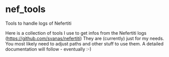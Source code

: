 # nef_tools
Tools to handle logs of Nefertiti

Here is a collection of tools I use to get infos from the Nefertiti logs (https://github.com/svanas/nefertiti)
They are (currently) just for my needs. You most likely need to adjust paths and other stuff to use them.
A detailed documentation will follow - eventually :-)
